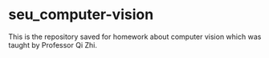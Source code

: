 # seu_computer-vision

This is the repository saved for homework about computer vision which was taught by Professor Qi Zhi.